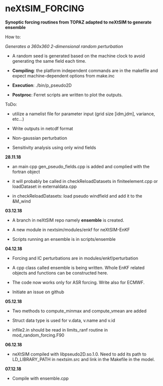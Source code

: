 # neXtSIM_FORCING

**Synoptic forcing routines from TOPAZ adapted to neXtSIM to generate ensemble**

How to:

_Generates a 360x360 2-dimensional random perturbation_

- A random seed is generated based on the machine clock to avoid generating the same field each
  time. 

- __Compiling__: the platform independent commands are in the makefile and expect machine-dependent
  options from make.inc 

- __Execution__: ./bin/p_pseudo2D

- __Postproc__: Ferret scripts are written to plot the outputs.

ToDo:

- utilize a namelist file for parameter input (grid size [idm,jdm], variance, etc...) 

- Write outputs in netcdf format 

- Non-gaussian perturbation

- Sensitivity analysis using only wind fields

__28.11.18__

- an main cpp  gen_pseudo_fields.cpp is added and complied with the fortran object

- it will probably be called in checkReloadDatasets in finiteelement.cpp or loadDataset in
  externaldata.cpp

- in checkReloadDatasets: load pseudo windfield and add it to the &M_wind


__03.12.18__

-  A branch in neXtSIM repo namely **ensemble** is created.

-  A new module in nextsim/modules/enkf for neXtSIM-EnKF

-  Scripts running an ensemble is in scripts/ensemble


__04.12.18__

-  Forcing and IC perturbations are in modules/enkf/perturbation

-  A cpp class called ensemble is being written. Whole EnKF related objects and functions can be
   constructed here.

-  The code now works only for ASR forcing. Write also for ECMWF.

-  Initiate an issue on github


__05.12.18__

- Two methods to compute_minmax and compute_vmean are added

- Struct data type is used for v.data, v.name and v.id 

- infile2.in should be read in limits_ranf routine in mod_random_forcing.F90


__06.12.18__

- neXtSIM compiled with libpseudo2D.so.1.0. Need to add its path to
  LD_LIBRARY_PATH in nextsim.src and link in the Makefile in the model.

__07.12.18__

- Compile with ensemble.cpp
